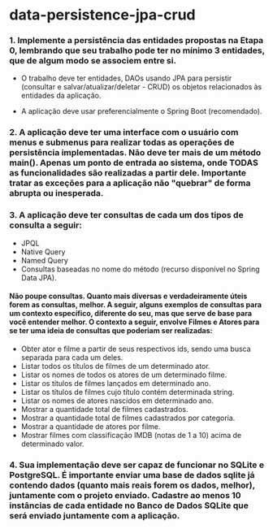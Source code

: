 # data-persistence-jpa-crud

### 1. Implemente a persistência das entidades propostas na Etapa 0, lembrando que seu trabalho pode ter no mínimo 3 entidades, que de algum modo se associem entre si.

- O trabalho deve ter entidades, DAOs usando JPA para persistir (consultar e salvar/atualizar/deletar - CRUD) os objetos relacionados às entidades da aplicação.

- A aplicação deve usar preferencialmente o Spring Boot (recomendado).

### 2. A aplicação deve ter uma interface com o usuário com menus e submenus para realizar todas as operações de persistência implementadas. Não deve ter mais de um método main(). Apenas um ponto de entrada ao sistema, onde TODAS as funcionalidades são realizadas a partir dele. Importante tratar as exceções para a aplicação não "quebrar" de forma abrupta ou inesperada.

### 3. A aplicação deve ter consultas de cada um dos tipos de consulta a seguir:

- JPQL
- Native Query
- Named Query
- Consultas baseadas no nome do método (recurso disponível no Spring Data JPA).

#### Não poupe consultas. Quanto mais diversas e verdadeiramente úteis forem as consultas, melhor. A seguir, alguns exemplos de consultas para um contexto específico, diferente do seu, mas que serve de base para você entender melhor. O contexto a seguir, envolve Filmes e Atores para se ter uma ideia de consultas que poderiam ser realizadas:

- Obter ator e filme a partir de seus respectivos ids, sendo uma busca separada para cada um deles.
- Listar todos os títulos de filmes de um determinado ator.
- Listar os nomes de todos os atores de um determinado filme.
- Listar os títulos de filmes lançados em determinado ano.
- Listar os títulos de filmes cujo título contém determinada string.
- Listar os nomes de atores nascidos em determinado ano.
- Mostrar a quantidade total de filmes cadastrados.
- Mostrar a quantidade total de filmes cadastrados por categoria.
- Mostrar a quantidade de atores por filme.
- Mostrar filmes com classificação IMDB (notas de 1 a 10) acima de determinado valor.

### 4. Sua implementação deve ser capaz de funcionar no SQLite e PostgreSQL. É importante enviar uma base de dados sqlite já contendo dados (quanto mais reais forem os dados, melhor), juntamente com o projeto enviado. Cadastre ao menos 10 instâncias de cada entidade no Banco de Dados SQLite que será enviado juntamente com a aplicação.
